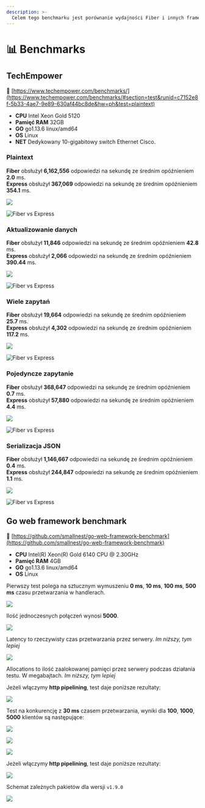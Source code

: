 ```yaml
---
description: >-
  Celem tego benchmarku jest porównanie wydajności Fiber i innych frameworków internetowych.
---
```


# 📊 Benchmarks

## TechEmpower

🔗 [https://www.techempower.com/benchmarks/](https://www.techempower.com/benchmarks/#section=test&runid=c7152e8f-5b33-4ae7-9e89-630af44bc8de&hw=ph&test=plaintext)

* **CPU** Intel Xeon Gold 5120
* **Pamięć RAM** 32GB
* **GO** go1.13.6 linux/amd64
* **OS** Linux
* **NET** Dedykowany 10-gigabitowy switch Ethernet Cisco.

### Plaintext

**Fiber** obsłużył **6,162,556** odpowiedzi na sekundę ze średnim opóźnieniem **2.0** ms.  
**Express** obsłużył **367,069** odpowiedzi na sekundę ze średnim opóźnieniem **354.1** ms.

![](.gitbook/assets/plaintext%20%281%29.png)

![Fiber vs Express](.gitbook/assets/plaintext_express.png)

### Aktualizowanie danych

**Fiber** obsłużył **11,846** odpowiedzi na sekundę ze średnim opóźnieniem **42.8** ms.  
**Express** obsłużył **2,066** odpowiedzi na sekundę ze średnim opóźnieniem **390.44** ms.

![](.gitbook/assets/data_updates.png)

![Fiber vs Express](.gitbook/assets/data_updates_express%20%281%29.png)

### Wiele zapytań

**Fiber** obsłużył **19,664** odpowiedzi na sekundę ze średnim opóźnieniem **25.7** ms.  
**Express** obsłużył **4,302** odpowiedzi na sekundę ze średnim opóźnieniem **117.2** ms.

![](.gitbook/assets/multiple_queries%20%281%29.png)

![Fiber vs Express](.gitbook/assets/multiple_queries_express.png)

### Pojedyncze zapytanie

**Fiber** obsłużył **368,647** odpowiedzi na sekundę ze średnim opóźnieniem **0.7** ms.  
**Express** obsłużył **57,880** odpowiedzi na sekundę ze średnim opóźnieniem **4.4** ms.

![](.gitbook/assets/single_query%20%282%29.png)

![Fiber vs Express](.gitbook/assets/single_query_express.png)

### Serializacja JSON

**Fiber** obsłużył **1,146,667** odpowiedzi na sekundę ze średnim opóźnieniem **0.4** ms.  
**Express** obsłużył **244,847** odpowiedzi na sekundę ze średnim opóźnieniem **1.1** ms.

![](.gitbook/assets/json%20%281%29.png)

![Fiber vs Express](.gitbook/assets/json_express.png)

## Go web framework benchmark

🔗 [https://github.com/smallnest/go-web-framework-benchmark](https://github.com/smallnest/go-web-framework-benchmark)

* **CPU** Intel\(R\) Xeon\(R\) Gold 6140 CPU @ 2.30GHz
* **Pamięć RAM** 4GB
* **GO** go1.13.6 linux/amd64
* **OS** Linux

Pierwszy test polega na sztucznym wymuszeniu **0 ms**, **10 ms**, **100 ms**, **500 ms** czasu przetwarzania w handlerach.

![](https://raw.githubusercontent.com/gofiber/docs/master/.gitbook/assets/benchmark.png)

Ilość jednoczesnych połączeń wynosi **5000**.

![](https://raw.githubusercontent.com/gofiber/docs/master/.gitbook/assets/benchmark_latency.png)

Latency to rzeczywisty czas przetwarzania przez serwery. _Im niższy, tym lepiej_

![](https://raw.githubusercontent.com/gofiber/docs/master/.gitbook/assets/benchmark_alloc.png)

Allocations to ilość zaalokowanej pamięci przez serwery podczas działania testu. W megabajtach. _Im niższy, tym lepiej_

Jeżeli włączymy **http pipelining**, test daje poniższe rezultaty:

![](https://raw.githubusercontent.com/gofiber/docs/master/.gitbook/assets/benchmark-pipeline.png)

Test na konkurencję z **30 ms** czasem przetwarzania, wyniki dla **100**, **1000**, **5000** klientów są następujące:

![](https://raw.githubusercontent.com/gofiber/docs/master/.gitbook/assets/concurrency.png)

![](https://raw.githubusercontent.com/gofiber/docs/master/.gitbook/assets/concurrency_latency.png)

![](https://raw.githubusercontent.com/gofiber/docs/master/.gitbook/assets/concurrency_alloc.png)

Jeżeli włączymy **http pipelining**, test daje poniższe rezultaty:

![](https://raw.githubusercontent.com/gofiber/docs/master/.gitbook/assets/concurrency-pipeline.png)

Schemat zależnych pakietów dla wersji `v1.9.0`

![](.gitbook/assets/graph.svg)

